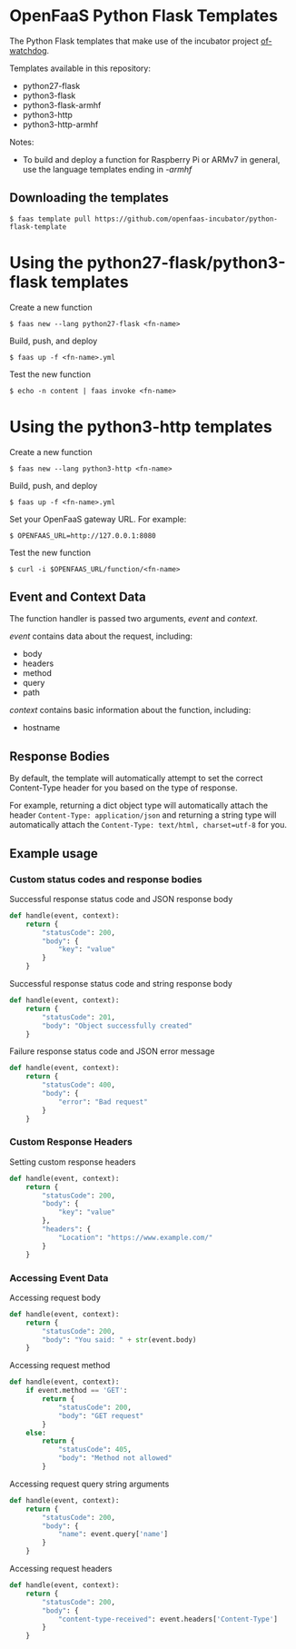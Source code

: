 OpenFaaS Python Flask Templates
=============================================

The Python Flask templates that make use of the incubator project [of-watchdog](https://github.com/openfaas-incubator/of-watchdog).

Templates available in this repository:
- python27-flask
- python3-flask
- python3-flask-armhf
- python3-http
- python3-http-armhf

Notes:
- To build and deploy a function for Raspberry Pi or ARMv7 in general, use the language templates ending in *-armhf*

## Downloading the templates
```
$ faas template pull https://github.com/openfaas-incubator/python-flask-template
```

# Using the python27-flask/python3-flask templates
Create a new function
```
$ faas new --lang python27-flask <fn-name>
```
Build, push, and deploy
```
$ faas up -f <fn-name>.yml
```
Test the new function
```
$ echo -n content | faas invoke <fn-name>
```

# Using the python3-http templates
Create a new function
```
$ faas new --lang python3-http <fn-name>
```
Build, push, and deploy
```
$ faas up -f <fn-name>.yml
```
Set your OpenFaaS gateway URL. For example:
```
$ OPENFAAS_URL=http://127.0.0.1:8080
```
Test the new function
```
$ curl -i $OPENFAAS_URL/function/<fn-name>
```

## Event and Context Data
The function handler is passed two arguments, *event* and *context*.

*event* contains data about the request, including:
- body
- headers
- method
- query
- path

*context* contains basic information about the function, including:
- hostname

## Response Bodies
By default, the template will automatically attempt to set the correct Content-Type header for you based on the type of response. 

For example, returning a dict object type will automatically attach the header `Content-Type: application/json` and returning a string type will automatically attach the `Content-Type: text/html, charset=utf-8` for you.

## Example usage
### Custom status codes and response bodies
Successful response status code and JSON response body
```python
def handle(event, context):
    return {
        "statusCode": 200,
        "body": {
            "key": "value"
        }
    }
```
Successful response status code and string response body
```python
def handle(event, context):
    return {
        "statusCode": 201,
        "body": "Object successfully created"
    }
```
Failure response status code and JSON error message
```python
def handle(event, context):
    return {
        "statusCode": 400,
        "body": {
            "error": "Bad request"
        }
    }
```
### Custom Response Headers
Setting custom response headers
```python
def handle(event, context):
    return {
        "statusCode": 200,
        "body": {
            "key": "value"
        },
        "headers": {
            "Location": "https://www.example.com/"
        }   
    }
```
### Accessing Event Data
Accessing request body
```python
def handle(event, context):
    return {
        "statusCode": 200,
        "body": "You said: " + str(event.body)
    }
```
Accessing request method
```python
def handle(event, context):
    if event.method == 'GET':
        return {
            "statusCode": 200,
            "body": "GET request"
        }
    else:
        return {
            "statusCode": 405,
            "body": "Method not allowed"
        }
```
Accessing request query string arguments
```python
def handle(event, context):
    return {
        "statusCode": 200,
        "body": {
            "name": event.query['name']
        }
    }
```
Accessing request headers
```python
def handle(event, context):
    return {
        "statusCode": 200,
        "body": {
            "content-type-received": event.headers['Content-Type']
        }
    }
```